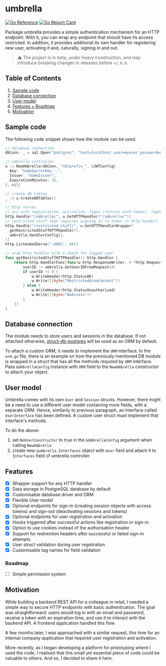 # umbrella

[![Go Reference](https://pkg.go.dev/badge/github.com/go-phings/umbrella.svg)](https://pkg.go.dev/github.com/go-phings/umbrella) [![Go Report Card](https://goreportcard.com/badge/github.com/go-phings/umbrella)](https://goreportcard.com/report/github.com/go-phings/umbrella)

Package umbrella provides a simple authentication mechanism for an HTTP endpoint. With it, you can wrap any endpoint that should have its access restricted. In addition, it provides additional its own handler for registering new user, activating it and, naturally, signing in and out.

> ⚠️ The project is in beta, under heavy construction, and may introduce breaking changes in releases before `v1.0.0`.

## Table of Contents

1. [Sample code](#sample-code)
2. [Database connection](#database-connection)
3. [User model](#user-model)
4. [Features + Roadmap](#features)
5. [Motivation](#motivation)

## Sample code
The following code snippet shows how the module can be used.

```go
// database connection
dbConn, _ = sql.Open("postgres", "host=localhost user=myuser password=mypass port=5432 dbname=mydb sslmode=disable")

// umbrella controller
u := NewUmbrella(dbConn, "tblprefix_", &JWTConfig{
  Key: "SomeSecretKey--.",
  Issuer: "SomeIssuer",
  ExpirationMinutes: 15,
}, nil)

// create db tables
_ := u.CreateDBTables()

// http server
// uri with registration, activation, login (returns auth token), logout endpoint
http.Handle("/umbrella/", u.GetHTTPHandler("/umbrella/"))
// restricted stuff that requires signing in (a token in http header)
http.Handle("/restricted_stuff/", u.GetHTTPHandlerWrapper(
  getRestrictedStuffHTTPHandler(),
  umbrella.HandlerConfig{},
))
http.ListenAndServe(":8001", nil)

// wrap http handler with a check for logged user
func getRestrictedStuffHTTPHandler() http.Handler {
	return http.HandlerFunc(func(w http.ResponseWriter, r *http.Request) {
		userID := umbrella.GetUserIDFromRequest(r)
		if userID != 0 {
			w.WriteHeader(http.StatusOK)
			w.Write([]byte("RestrictedAreaContent"))
		} else {
			w.WriteHeader(http.StatusUnauthorized)
			w.Write([]byte("NoAccess"))
		}
	})
}
```

## Database connection
The module needs to store users and sessions in the database. If not attached otherwise,  [struct-db-postgres](https://github.com/go-phings/struct-db-postgres) will be used as an ORM by default.

To attach a custom ORM, it needs to implement the `ORM` interface. In the `orm.go` file, there is an example on how the previously mentioned DB module is wrapped in a struct that has all the methods required by `ORM` interface.
Pass `&UmbrellaConfig` instance with `ORM` field to the `NewUmbrella` constructor to attach your object.

## User model
Umbrella comes with its own `User` and `Session` structs. However, there might be a need to use a different user model containing more fields, with a separate ORM. Hence, similarily to previous paragraph, an interface called `UserInterface` has been defined. A custom user struct must implement that interface's methods.

To do the above:
1. set `NoUserConstructor` to true in the `&UmbrellaConfig` argument when calling `NewUmbrella`
2. create new `&umbrella.Interfaces` object with `User` field and attach it to `Interfaces` field of umbrella controller.

## Features
- [X] Wrapper support for any HTTP handler  
- [X] Data storage in PostgreSQL database by default  
- [X] Customisable database driver and ORM  
- [X] Flexible User model  
- [X] Optional endpoints for sign-in (creating session objects with access tokens) and sign-out (deactivating sessions and tokens)  
- [X] Optional endpoints for user registration and activation  
- [X] Hooks triggered after successful actions like registration or sign-in  
- [X] Option to use cookies instead of the authorisation header  
- [X] Support for redirection headers after successful or failed sign-in attempts  
- [X] User struct validation during user registration  
- [X] Customisable tag names for field validation  

### Roadmap
- [ ] Simple permission system

## Motivation
While building a backend REST API for a colleague in retail, I needed a simple way to secure HTTP endpoints with basic authentication. The goal was straightforward: users would log in with an email and password, receive a token with an expiration time, and use it to interact with the backend API. A frontend application handled this flow.

A few months later, I was approached with a similar request, this time for an internal company application that required user registration and activation.

More recently, as I began developing a platform for prototyping where I used the code, I realised that this small yet essential piece of code could be valuable to others. And so, I decided to share it here.
